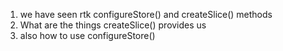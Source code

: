 1. we have seen rtk configureStore() and createSlice() methods
2. What are the things createSlice() provides us
3. also how to use configureStore()
